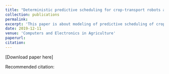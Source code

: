 ```yaml
---
title: "Deterministic predictive scheduling for crop-transport robots acting as harvest aids for pickers (TOBE submit)"
collection: publications
permalink: 
excerpt: 'This paper is about modeling of predictive scheduling of crop-transport robots'
date: 2019-12-11
venue: 'Computers and Electronics in Agriculture'
paperurl: 
citation: 
---
```


[Download paper here]

Recommended citation: